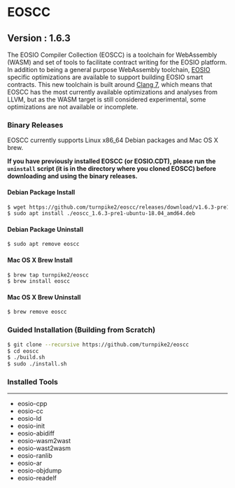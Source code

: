 # EOSCC
## Version : 1.6.3

The EOSIO Compiler Collection (EOSCC) is a toolchain for WebAssembly (WASM) and set of tools to facilitate contract writing for the EOSIO platform.  In addition to being a general purpose WebAssembly toolchain, [EOSIO](https://github.com/eosio/eos) specific optimizations are available to support building EOSIO smart contracts.  This new toolchain is built around [Clang 7](https://github.com/eosio/llvm), which means that EOSCC has the most currently available optimizations and analyses from LLVM, but as the WASM target is still considered experimental, some optimizations are not available or incomplete.

### Binary Releases
EOSCC currently supports Linux x86_64 Debian packages and Mac OS X brew.

**If you have previously installed EOSCC (or EOSIO.CDT), please run the `uninstall` script (it is in the directory where you cloned EOSCC) before downloading and using the binary releases.**

#### Debian Package Install
```sh
$ wget https://github.com/turnpike2/eoscc/releases/download/v1.6.3-pre1/eoscc_1.6.3-pre1-ubuntu-18.04_amd64.deb
$ sudo apt install ./eoscc_1.6.3-pre1-ubuntu-18.04_amd64.deb
```
#### Debian Package Uninstall
```sh
$ sudo apt remove eoscc
```

#### Mac OS X Brew Install
```sh
$ brew tap turnpike2/eoscc
$ brew install eoscc
```
#### Mac OS X Brew Uninstall
```sh
$ brew remove eoscc
```

### Guided Installation (Building from Scratch)
```sh
$ git clone --recursive https://github.com/turnpike2/eoscc
$ cd eoscc
$ ./build.sh
$ sudo ./install.sh
```

### Installed Tools
---
* eosio-cpp
* eosio-cc
* eosio-ld
* eosio-init
* eosio-abidiff
* eosio-wasm2wast
* eosio-wast2wasm
* eosio-ranlib
* eosio-ar
* eosio-objdump
* eosio-readelf
